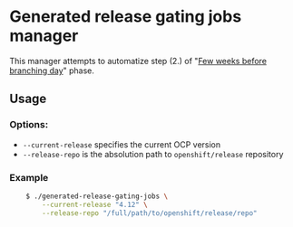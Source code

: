 # Generated release gating jobs manager
This manager attempts to automatize step (2.) of "[Few weeks before branching day](https://docs.google.com/document/d/1Z6ejnDCOCvNv9PWkyNPzVbjuLbDMAAT5GEeDpzb0SMs/edit#heading=h.r9xn02r1cyfn)" phase.

## Usage
### Options:
- `--current-release` specifies the current OCP version
- `--release-repo` is the absolution path to `openshift/release` repository

### Example
```sh
    $ ./generated-release-gating-jobs \
        --current-release "4.12" \
        --release-repo "/full/path/to/openshift/release/repo"
```